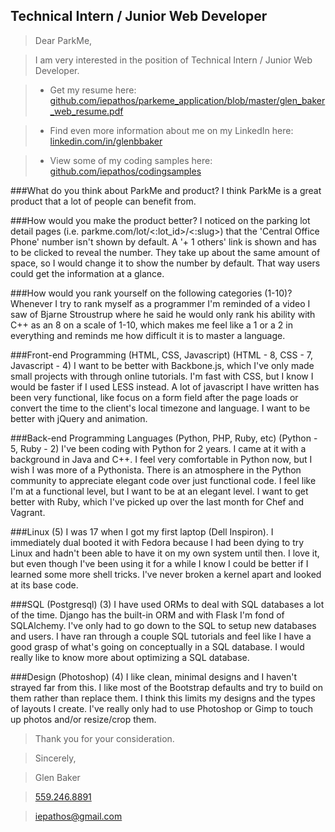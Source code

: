 Technical Intern / Junior Web Developer
-----------

> Dear ParkMe,

> I am very interested in the position of Technical Intern / Junior Web Developer.

> + Get my resume here: [github.com/iepathos/parkeme_application/blob/master/glen_baker_web_resume.pdf](https://github.com/iepathos/parkeme_application/blob/master/glen_baker_web_resume.pdf)

> + Find even more information about me on my LinkedIn here: [linkedin.com/in/glenbbaker](http://linkedin.com/in/glenbbaker)

> + View some of my coding samples here: [github.com/iepathos/codingsamples](http://github.com/iepathos/codingsamples)


###What do you think about ParkMe and product?
I think ParkMe is a great product that a lot of people can benefit from.

###How would you make the product better?
I noticed on the parking lot detail pages (i.e. parkme.com/lot/<:lot_id>/<:slug>) that the 'Central Office Phone' number isn't shown by default.  A '+ 1 others' link is shown and has to be clicked to reveal the number.  They take up about the same amount of space, so I would change it to show the number by default.  That way users could get the information at a glance.

###How would you rank yourself on the following categories (1-10)?
Whenever I try to rank myself as a programmer I'm reminded of a video I saw of Bjarne Stroustrup where he said he would only rank his ability with C++ as an 8 on a scale of 1-10, which makes me feel like a 1 or a 2 in everything and reminds me how difficult it is to master a language.

###Front-end Programming (HTML, CSS, Javascript) (HTML - 8, CSS - 7, Javascript - 4)
I want to be better with Backbone.js, which I've only made small projects with through online tutorials.  I'm fast with CSS, but I know I would be faster if I used LESS instead.  A lot of javascript I have written has been very functional, like focus on a form field after the page loads or convert the time to the client's local timezone and language.  I want to be better with jQuery and animation.

###Back-end Programming Languages (Python, PHP, Ruby, etc) (Python - 5, Ruby - 2)
I've been coding with Python for 2 years.  I came at it with a background in Java and C++.  I feel very comfortable in Python now, but I wish I was more of a Pythonista.  There is an atmosphere in the Python community to appreciate elegant code over just functional code.  I feel like I'm at a functional level, but I want to be at an elegant level.  I want to get better with Ruby, which I've picked up over the last month for Chef and Vagrant.

###Linux (5)
I was 17 when I got my first laptop (Dell Inspiron).  I immediately dual booted it with Fedora because I had been dying to try Linux and hadn't been able to have it on my own system until then.  I love it, but even though I've been using it for a while I know I could be better if I learned some more shell tricks.  I've never broken a kernel apart and looked at its base code.

###SQL (Postgresql) (3)
I have used ORMs to deal with SQL databases a lot of the time.  Django has the built-in ORM and with Flask I'm fond of SQLAlchemy.  I've only had to go down to the SQL to setup new databases and users. I have ran through a couple SQL tutorials and feel like I have a good grasp of what's going on conceptually in a SQL database.  I would really like to know more about optimizing a SQL database.

###Design (Photoshop) (4)
I like clean, minimal designs and I haven't strayed far from this.  I like most of the Bootstrap defaults and try to build on them rather than replace them.  I think this limits my designs and the types of layouts I create.  I've really only had to use Photoshop or Gimp to touch up photos and/or resize/crop them.


> Thank you for your consideration.

> Sincerely,

> Glen Baker

> [559.246.8891](tel:559.246.8891)

> [iepathos@gmail.com](mailto:iepathos@gmail.com)